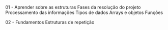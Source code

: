 01 - Aprender sobre as estruturas
    Fases da resolução do projeto
    Processamento das informações
    Tipos de dados
    Arrays e objetos
    Funções

02 - Fundamentos
    Estruturas de repetição
    